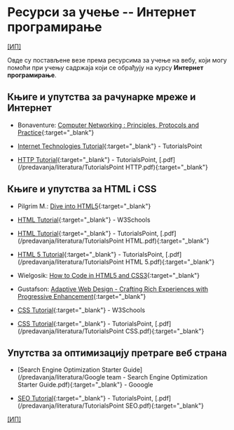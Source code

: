 # Ресурси за учење -- Интернет програмирање

[[ИП]](/README.md)

Овде су постављене везе према ресурсима за учење на вебу, који могу помоћи при учењу садржаја који се обрађују на курсу **Интернет програмирање**.

## Књиге и упутства за рачунарке мреже и Интернет  

* Bonaventure: [Computer Networking : Principles, Protocols and Practice](https://www.saylor.org/site/wp-content/uploads/2012/02/Computer-Networking-Principles-Bonaventure-1-30-31-OTC1.pdf){:target="_blank"}  

* [Internet Technologies Tutorial](https://www.tutorialspoint.com/internet_technologies/index.htm){:target="_blank"} - TutorialsPoint

* [HTTP Tutorial](https://www.tutorialspoint.com/http/http_message_examples.htm){:target="_blank"} - TutorialsPoint, [.pdf](/predavanja/literatura/TutorialsPoint HTTP.pdf){:target="_blank"}

## Књиге и упутства за HTML i CSS

* Pilgrim M.: [Dive into HTML5](http://diveinto.html5doctor.com){:target="_blank"}

* [HTML Tutorial](https://www.w3schools.com/html/){:target="_blank"} - W3Schools

* [HTML Tutorial](https://www.tutorialspoint.com/html/){:target="_blank"} - TutorialsPoint, [.pdf](/predavanja/literatura/TutorialsPoint HTML.pdf){:target="_blank"}

* [HTML 5 Tutorial](https://www.tutorialspoint.com/html5/index.htm){:target="_blank"} - TutorialsPoint, [.pdf](/predavanja/literatura/TutorialsPoint HTML 5.pdf){:target="_blank"}

* Wielgosik: [How to Code in HTML5 and CSS3](http://howtocodeinhtml.com/index.html#toc){:target="_blank"}

* Gustafson: [Adaptive Web Design - Crafting Rich Experiences with Progressive Enhancement](https://adaptivewebdesign.info/1st-edition/read/){:target="_blank"}

* [CSS Tutorial](https://www.w3schools.com/css/){:target="_blank"} - W3Schools

* [CSS Tutorial](https://www.tutorialspoint.com/css/){:target="_blank"} - TutorialsPoint, [.pdf](/predavanja/literatura/TutorialsPoint CSS.pdf){:target="_blank"}

## Упутства за оптимизацију претраге веб страна

* [Search Engine Optimization Starter Guide](/predavanja/literatura/Google team  - Search Engine Optimization Starter Guide.pdf){:target="_blank"} - Gooogle

* [SEO Tutorial](http://www.tutorialspoint.com/seo/){:target="_blank"} - TutorialsPoint, [.pdf](/predavanja/literatura/TutorialsPoint SEO.pdf){:target="_blank"}

[[ИП]](/README.md)